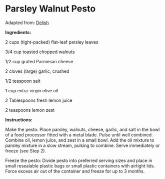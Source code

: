 Parsley Walnut Pesto
====================

Adapted from: [Delish](http://www.delish.com/recipefinder/parsley-walnut-pesto-3625)

**Ingredients:**

2 cups (tight-packed) flat-leaf parsley leaves

3/4 cup toasted chopped walnuts

1/2 cup grated Parmesan cheese

2 cloves (large) garlic, crushed

1/2 teaspoon salt

1 cup extra-virgin olive oil

2 Tablespoons fresh lemon juice

2 teaspoons lemon zest

**Instructions:**

Make the pesto: Place parsley, walnuts, cheese, garlic, and salt in the bowl of a food processor fitted with a metal blade. Pulse until well combined. Combine oil, lemon juice, and zest in a small bowl. Add the oil mixture to parsley mixture in a slow stream, pulsing to combine. Serve immediately or freeze (see Step 2).

Freeze the pesto: Divide pesto into preferred serving sizes and place in small resealable plastic bags or small plastic containers with airtight lids. Force excess air out of the container and freeze for up to 3 months.
